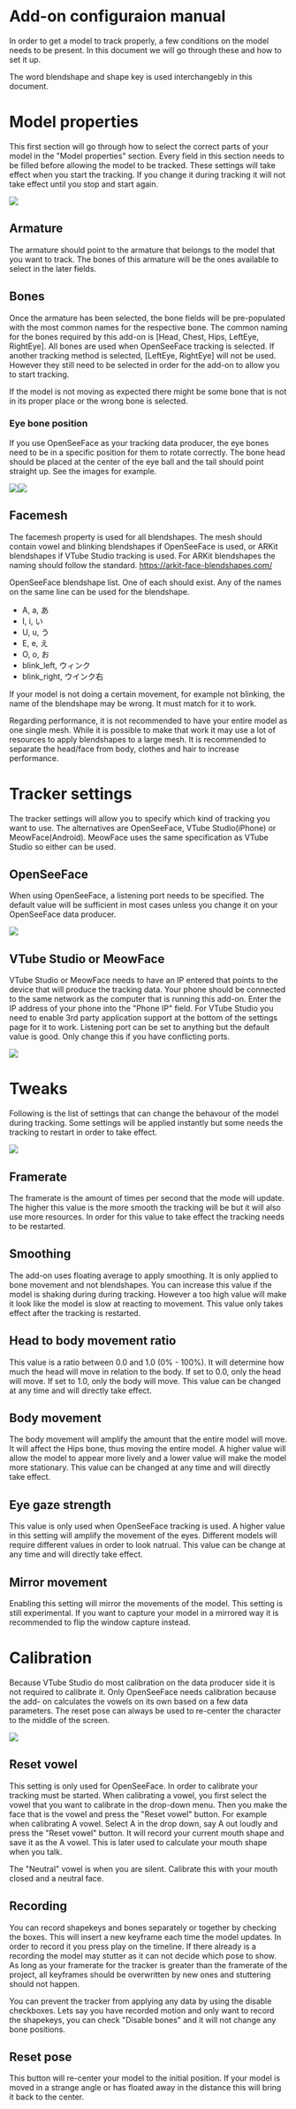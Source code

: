 # Add-on configuraion manual

In order to get a model to track properly, a few conditions on the model needs
to be present. In this document we will go through these and how to set it up.

The word blendshape and shape key is used interchangebly in this document.

# Model properties

This first section will go through how to select the correct parts of your
model in the "Model properties" section. Every field in this section needs to
be filled before allowing the model to be tracked. These settings will take
effect when you start the tracking. If you change it during tracking it will
not take effect until you stop and start again.

![](images/properties2.jpg)

## Armature

The armature should point to the armature that belongs to the model that you
want to track. The bones of this armature will be the ones available to select
in the later fields.

## Bones

Once the armature has been selected, the bone fields will be pre-populated
with the most common names for the respective bone. The common naming for the
bones required by this add-on is [Head, Chest, Hips, LeftEye, RightEye]. All
bones are used when OpenSeeFace tracking is selected. If another tracking
method is selected, [LeftEye, RightEye] will not be used. However they still
need to be selected in order for the add-on to allow you to start tracking.

If the model is not moving as expected there might be some bone that is not in
its proper place or the wrong bone is selected.

### Eye bone position

If you use OpenSeeFace as your tracking data producer, the eye bones need to
be in a specific position for them to rotate correctly. The bone head should
be placed at the center of the eye ball and the tail should point straight up.
See the images for example.

![](images/eye1.jpg)![](images/eye2.jpg)

## Facemesh

The facemesh property is used for all blendshapes. The mesh should contain
vowel and blinking blendshapes if OpenSeeFace is used, or ARKit blendshapes if
VTube Studio tracking is used. For ARKit blendshapes the naming should follow
the standard. <https://arkit-face-blendshapes.com/>

OpenSeeFace blendshape list. One of each should exist. Any of the names on the
same line can be used for the blendshape.

  * A, a, あ
  * I, i, い
  * U, u, う
  * E, e, え
  * O, o, お
  * blink_left, ウィンク
  * blink_right, ウインク右

If your model is not doing a certain movement, for example not blinking, the
name of the blendshape may be wrong. It must match for it to work.

Regarding performance, it is not recommended to have your entire model as one
single mesh. While it is possible to make that work it may use a lot of
resources to apply blendshapes to a large mesh. It is recommended to separate
the head/face from body, clothes and hair to increase performance.

# Tracker settings

The tracker settings will allow you to specify which kind of tracking you want
to use. The alternatives are OpenSeeFace, VTube Studio(iPhone) or
MeowFace(Android). MeowFace uses the same specification as VTube Studio so
either can be used.

## OpenSeeFace

When using OpenSeeFace, a listening port needs to be specified. The default
value will be sufficient in most cases unless you change it on your
OpenSeeFace data producer.

![](images/tracker_settings.jpg)

## VTube Studio or MeowFace

VTube Studio or MeowFace needs to have an IP entered that points to the device
that will produce the tracking data. Your phone should be connected to the
same network as the computer that is running this add-on. Enter the IP address
of your phone into the "Phone IP" field. For VTube Studio you need to enable
3rd party application support at the bottom of the settings page for it to
work. Listening port can be set to anything but the default value is good.
Only change this if you have conflicting ports.

![](images/tracker_settings2.jpg)

# Tweaks

Following is the list of settings that can change the behavour of the model
during tracking. Some settings will be applied instantly but some needs the
tracking to restart in order to take effect.

![](images/tweaks.jpg)

## Framerate

The framerate is the amount of times per second that the mode will update. The
higher this value is the more smooth the tracking will be but it will also use
more resources. In order for this value to take effect the tracking needs to
be restarted.

## Smoothing

The add-on uses floating average to apply smoothing. It is only applied to
bone movement and not blendshapes. You can increase this value if the model is
shaking during during tracking. However a too high value will make it look
like the model is slow at reacting to movement. This value only takes effect
after the tracking is restarted.

## Head to body movement ratio

This value is a ratio between 0.0 and 1.0 (0% - 100%). It will determine how
much the head will move in relation to the body. If set to 0.0, only the head
will move. If set to 1.0, only the body will move. This value can be changed
at any time and will directly take effect.

## Body movement

The body movement will amplify the amount that the entire model will move. It
will affect the Hips bone, thus moving the entire model. A higher value will
allow the model to appear more lively and a lower value will make the model
more stationary. This value can be changed at any time and will directly take
effect.

## Eye gaze strength

This value is only used when OpenSeeFace tracking is used. A higher value in
this setting will amplify the movement of the eyes. Different models will
require different values in order to look natrual. This value can be change at
any time and will directly take effect.

## Mirror movement

Enabling this setting will mirror the movements of the model. This setting is
still experimental. If you want to capture your model in a mirrored way it is
recommended to flip the window capture instead.

# Calibration

Because VTube Studio do most calibration on the data producer side it is not
required to calibrate it. Only OpenSeeFace needs calibration because the add-
on calculates the vowels on its own based on a few data parameters. The reset
pose can always be used to re-center the character to the middle of the
screen.

![](images/calibration.jpg)

## Reset vowel

This setting is only used for OpenSeeFace. In order to calibrate your tracking
must be started. When calibrating a vowel, you first select the vowel that you
want to calibrate in the drop-down menu. Then you make the face that is the
vowel and press the "Reset vowel" button. For example when calibrating A
vowel. Select A in the drop down, say A out loudly and press the "Reset vowel"
button. It will record your current mouth shape and save it as the A vowel.
This is later used to calculate your mouth shape when you talk.

The "Neutral" vowel is when you are silent. Calibrate this with your mouth
closed and a neutral face.

## Recording
You can record shapekeys and bones separately or together by checking the boxes. This will insert a new keyframe each time the model updates. In order to record it you press play on the timeline. If there already is a recording the model may stutter as it can not decide which pose to show. As long as your framerate for the tracker is greater than the framerate of the project, all keyframes should be overwritten by new ones and stuttering should not happen.

You can prevent the tracker from applying any data by using the disable checkboxes. Lets say you have recorded motion and only want to record the shapekeys, you can check "Disable bones" and it will not change any bone positions.

## Reset pose

This button will re-center your model to the initial position. If your model
is moved in a strange angle or has floated away in the distance this will
bring it back to the center.

